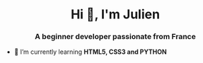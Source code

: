 <h1 align="center">Hi 👋, I'm Julien</h1>
<h3 align="center">A beginner developer passionate from France</h3>

- 🌱 I’m currently learning **HTML5, CSS3 and PYTHON**

<!---
julien-alr/julien-alr is a ✨ special ✨ repository because its `README.md` (this file) appears on your GitHub profile.
You can click the Preview link to take a look at your changes.
--->
